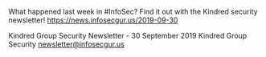 What happened last week in #InfoSec? Find it out with the Kindred security newsletter!
https://news.infosecgur.us/2019-09-30

Kindred Group Security Newsletter - 30 September 2019
Kindred Group Security
newsletter@infosecgur.us
